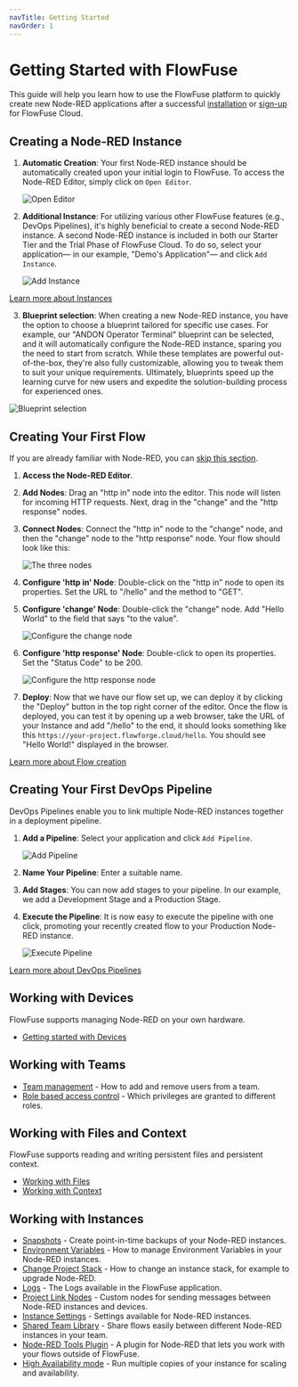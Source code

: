 ```yaml
---
navTitle: Getting Started
navOrder: 1
---
```


# Getting Started with FlowFuse

This guide will help you learn how to use the FlowFuse platform to quickly create new Node-RED applications after a successful [installation](/docs/install/introduction.md) or [sign-up](https://app.flowforge.com/account/create) for FlowFuse Cloud.

## Creating a Node-RED Instance

1. **Automatic Creation**: Your first Node-RED instance should be automatically created upon your initial login to FlowFuse. To access the Node-RED Editor, simply click on `Open Editor`.

    ![Open Editor](./images/getting-started/Open-Editor.png)

2. **Additional Instance**: For utilizing various other FlowFuse features (e.g., DevOps Pipelines), it's highly beneficial to create a second Node-RED instance. A second Node-RED instance is included in both our Starter Tier and the Trial Phase of FlowFuse Cloud. To do so, select your application— in our example, "Demo's Application"— and click `Add Instance`.

    ![Add Instance](./images/getting-started/Add-Instance.png)

[Learn more about Instances](#working-with-instances)

3. **Blueprint selection**: When creating a new Node-RED instance, you have the option to choose a blueprint tailored for specific use cases. For example, our "ANDON Operator Terminal" blueprint can be selected, and it will automatically configure the Node-RED instance, sparing you the need to start from scratch. While these templates are powerful out-of-the-box, they're also fully customizable, allowing you to tweak them to suit your unique requirements. Ultimately, blueprints speed up the learning curve for new users and expedite the solution-building process for experienced ones.

![Blueprint selection](./images/blueprint-selection.png)

## Creating Your First Flow

If you are already familiar with Node-RED, you can [skip this section](#creating-your-first-devops-pipeline).

1. **Access the Node-RED Editor**.

2. **Add Nodes**: Drag an "http in" node into the editor. This node will listen for incoming HTTP requests. Next, drag in the "change" and the "http response" nodes. 

3. **Connect Nodes**: Connect the "http in" node to the "change" node, and then the "change" node to the "http response" node. Your flow should look like this:

    ![The three nodes](./images/getting-started/three-nodes.png)

4. **Configure 'http in' Node**: Double-click on the "http in" node to open its properties. Set the URL to "/hello" and the method to "GET".

5. **Configure 'change' Node**: Double-click the "change" node. Add "Hello World" to the field that says "to the value".

    ![Configure the change node](./images/getting-started/set-reply.png)

6. **Configure 'http response' Node**: Double-click to open its properties. Set the "Status Code" to be 200.

    ![Configure the http response node](./images/getting-started/response-code.png)

7. **Deploy**: Now that we have our flow set up, we can deploy it by clicking the "Deploy" button in the top right corner of the editor. Once the flow is deployed, you can test it by opening up a web browser, take the URL of your Instance and add "/hello" to the end, it should looks something like this `https://your-project.flowforge.cloud/hello`. You should see "Hello World!" displayed in the browser.

[Learn more about Flow creation](https://flowfuse.com/blog/2023/01/getting-started-with-node-red/#first-flow)

## Creating Your First DevOps Pipeline

DevOps Pipelines enable you to link multiple Node-RED instances together in a deployment pipeline.

1. **Add a Pipeline**: Select your application and click `Add Pipeline`.

    ![Add Pipeline](./images/getting-started/Add-Pipeline.png)

2. **Name Your Pipeline**: Enter a suitable name.

3. **Add Stages**: You can now add stages to your pipeline. In our example, we add a Development Stage and a Production Stage.

4. **Execute the Pipeline**: It is now easy to execute the pipeline with one click, promoting your recently created flow to your Production Node-RED instance.

    ![Execute Pipeline](./images/getting-started/Execute-Pipeline.png)

[Learn more about DevOps Pipelines](./devops-pipelines.md)

## Working with Devices 

FlowFuse supports managing Node-RED on your own hardware.

 - [Getting started with Devices](../device-agent/introduction.md)

## Working with Teams

 - [Team management](./team/) - How to add and remove users from a team.
 - [Role based access control](./team/#role-based-access-control) - Which privileges are granted to different roles.

## Working with Files and Context

FlowFuse supports reading and writing persistent files and persistent context.

 - [Working with Files](filenodes.md)
 - [Working with Context](persistent-context.md)

 ## Working with Instances

 - [Snapshots](snapshots.md) - Create point-in-time backups of your Node-RED instances.
 - [Environment Variables](envvar.md) - How to manage Environment Variables in your Node-RED instances.
 - [Change Project Stack](changestack.md) - How to change an instance stack, for example to upgrade Node-RED.
 - [Logs](logs.md) - The Logs available in the FlowFuse application.
 - [Project Link Nodes](projectnodes.md) - Custom nodes for sending messages between Node-RED instances and devices.
 - [Instance Settings](instance-settings.md) - Settings available for Node-RED instances.
 - [Shared Team Library](shared-library.md) - Share flows easily between different Node-RED instances in your team.
 - [Node-RED Tools Plugin](/docs/migration/node-red-tools.md) - A plugin for Node-RED that lets you work with your flows outside of FlowFuse.
 - [High Availability mode](high-availability.md) - Run multiple copies of your instance for scaling and availability.